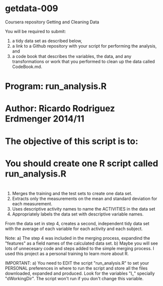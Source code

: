 getdata-009
===========

Coursera repository Getting and Cleaning Data

You will be required to submit: 
1) a tidy data set as described below, 
2) a link to a Github repository with your script for performing the analysis, and 
3) a code book that describes the variables, the data, and any transformations or work that you performed to clean up the data called CodeBook.md.

# Program: run_analysis.R  
# Author: Ricardo Rodriguez Erdmenger 2014/11
#
#  The objective of this script is to:
#
#   You should create one R script called run_analysis.R 
#   
   1) Merges the training and the test sets to create one data set.
   2) Extracts only the measurements on the mean and standard deviation for each measurement. 
   3) Uses descriptive activity names to name the ACTIVITIES in the data set
   4) Appropriately labels the data set with descriptive variable names.

From the data set in step 4, creates a second, independent tidy data set with the average of each variable for each activity and each subject.

Note:
a) The step 4 was included in the merging process, expandind the "features" as a field names of the calculated data set.
b) Maybe you will see lots of unnecesary code and steps added to the simple merging process.
   I used this project as a personal training to learn more about R.
   
IMPORTANT:
a) You need to EDIT the script "run_analysis.R" to set your PERSONAL preferences in where to run the script and store all
the files downloaded, expanded and produced.
Look for the variables "I_" specially "dWorkingDir". The script won't run if you don't change this variable.

